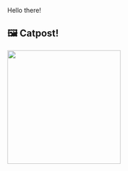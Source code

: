 Hello there!



## 🖼️ Catpost!

<sub>
    <img src="https://cdn2.thecatapi.com/images/9u7.jpg" height="256">
</sub>


